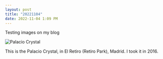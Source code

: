 ```yaml
---
layout: post
title: "20221104"
date: 2022-11-04 1:09 PM
---
```


Testing images on my blog

<p><img style="display:block;margin-left:auto;margin-right:auto;" src="{{ site.url }}/images/PalacioCrystal" alt="Palacio Crystal" border="0" /></p>

This is the Palacio Crystal, in El Retiro (Retiro Park), Madrid. I took it in 2016.